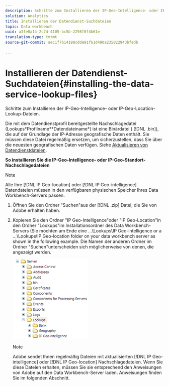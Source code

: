 ```yaml
---
description: Schritte zum Installieren der IP-Geo-Intelligence- oder IP-Geo-Location-Lookup-Dateien.
solution: Analytics
title: Installieren der Datendienst-Suchdateien
topic: Data workbench
uuid: a3fe8a14-2c74-4105-bc5b-2298f0f4b61e
translation-type: tm+mt
source-git-commit: aec1f7b14198cdde91f61d490a235022943bfedb

---
```



# Installieren der Datendienst-Suchdateien{#installing-the-data-service-lookup-files}

Schritte zum Installieren der IP-Geo-Intelligence- oder IP-Geo-Location-Lookup-Dateien.

Die mit dem Datendienstprofil bereitgestellte Nachschlagedatei (Lookups\*Profilname*\*Datendateiname*) ist eine Binärdatei ( [!DNL .bin]), die auf der Grundlage der IP-Adresse geografische Daten enthält. Sie müssen diese Datei regelmäßig ersetzen, um sicherzustellen, dass Sie über die neuesten geografischen Daten verfügen. Siehe [Aktualisieren von Datendienstdateien](../../../../home/c-geo-oview/c-wk-data-svcs/c-updt-data-svc-files.md#concept-2b3d11e4cb814fc09add5de58a87045c).

**So installieren Sie die IP-Geo-Intelligence- oder IP-Geo-Standort-Nachschlagedateien**

>[!NOTE]
>
>Alle Ihre [!DNL IP Geo-location] oder [!DNL IP Geo-intelligence] Datendateien müssen in den verfügbaren physischen Speicher Ihres Data Workbench-Servers passen.

1. Öffnen Sie den Ordner &quot;Suchen&quot;aus der [!DNL .zip] Datei, die Sie von Adobe erhalten haben.
1. Kopieren Sie den Ordner &quot;IP Geo-Intelligence&quot;oder &quot;IP Geo-Location&quot;in den Ordner &quot;Lookups&quot;im Installationsordner des Data Workbench-Servers (Sie möchten am Ende eine ...\Lookups\IP Geo-intelligence or a ...\Lookups\IP Geo-location folder on your data workbench server as shown in the following example. Die Namen der anderen Ordner im Ordner &quot;Suchen&quot;unterscheiden sich möglicherweise von denen, die angezeigt werden.

   ![Schritt-Info](assets/Geo_installLookups_dirIP.png)

   >[!NOTE]
   >
   >Adobe sendet Ihnen regelmäßig Dateien mit aktualisierten [!DNL IP Geo-intelligence] oder [!DNL IP Geo-location] Nachschlagedateien. Wenn Sie diese Dateien erhalten, müssen Sie sie entsprechend den Anweisungen von Adobe auf den Data Workbench-Server laden. Anweisungen finden Sie im folgenden Abschnitt.

